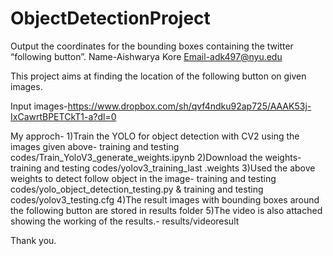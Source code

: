 # ObjectDetectionProject
Output the coordinates for the bounding boxes containing the twitter “following button”.
Name-Aishwarya Kore Email-adk497@nyu.edu

This project aims at finding the location of the following button on given images.

Input images-https://www.dropbox.com/sh/qvf4ndku92ap725/AAAK53j-IxCawrtBPETCkT1-a?dl=0

My approch-
1)Train the YOLO for object detection with CV2 using the images given above- 
	training and testing codes/Train_YoloV3_generate_weights.ipynb 
2)Download the weights-
	training and testing codes/yolov3_training_last .weights
3)Used the above weights to detect follow object in the image- 
	training and testing codes/yolo_object_detection_testing.py & 
	training and testing codes/yolov3_testing.cfg
4)The result images with bounding boxes around the following button are stored in results folder
5)The video is also attached showing the working of the results.- results/videoresult

Thank you.
